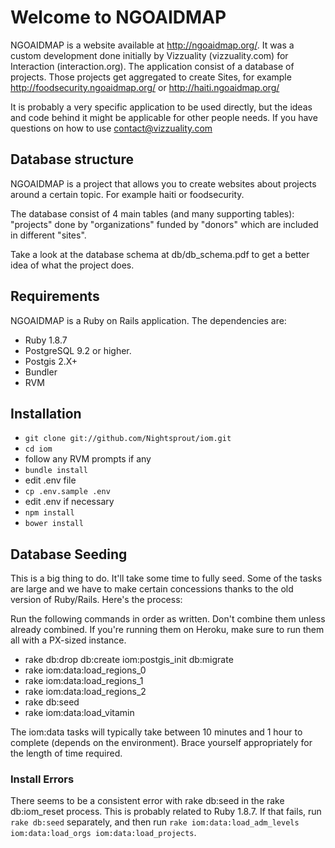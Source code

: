 # Welcome to NGOAIDMAP

NGOAIDMAP is a website available at http://ngoaidmap.org/. It was a custom development done initially by Vizzuality (vizzuality.com) for Interaction (interaction.org). The application consist of a database of projects. Those projects get aggregated to create Sites, for example http://foodsecurity.ngoaidmap.org/ or http://haiti.ngoaidmap.org/

It is probably a very specific application to be used directly, but the ideas and code behind it might be applicable for other people needs. If you have questions on how to use contact@vizzuality.com

## Database structure 

NGOAIDMAP is a project that allows you to create websites about projects around a certain topic. For example haiti or foodsecurity. 

The database consist of 4 main tables (and many supporting tables): "projects" done by "organizations" funded by "donors" which are included in different "sites".

Take a look at the database schema at db/db_schema.pdf to get a better idea of what the project does.

## Requirements

NGOAIDMAP is a Ruby on Rails application. The dependencies are:

 * Ruby 1.8.7
 * PostgreSQL 9.2 or higher.
 * Postgis 2.X+
 * Bundler 
 * RVM

## Installation

 * ```git clone git://github.com/Nightsprout/iom.git```
 * ```cd iom```
 * follow any RVM prompts if any
 * ```bundle install```
 * edit .env file
 * ```cp .env.sample .env```
 * edit .env if necessary
 * ```npm install```
 * ```bower install```

## Database Seeding

This is a big thing to do.  It'll take some time to fully seed. Some of the tasks are large and we have to make certain concessions thanks to the old version of Ruby/Rails.  Here's the process:

Run the following commands in order as written.  Don't combine them unless already combined.  If you're running them on Heroku, make sure to run them all with a PX-sized instance.

  * rake db:drop db:create iom:postgis_init db:migrate  
  * rake iom:data:load_regions_0
  * rake iom:data:load_regions_1
  * rake iom:data:load_regions_2
  * rake db:seed
  * rake iom:data:load_vitamin

The iom:data tasks will typically take between 10 minutes and 1 hour to complete (depends on the environment).  Brace yourself appropriately for the length of time required.


### Install Errors

There seems to be a consistent error with rake db:seed in the rake db:iom_reset process.  This is probably related to Ruby 1.8.7.  If that fails, run ```rake db:seed``` separately, and then run ```rake iom:data:load_adm_levels iom:data:load_orgs iom:data:load_projects```.


